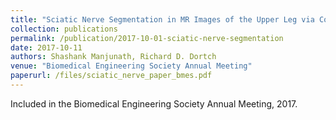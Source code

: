 ```yaml
---
title: "Sciatic Nerve Segmentation in MR Images of the Upper Leg via Convolutional Neural Networks"
collection: publications
permalink: /publication/2017-10-01-sciatic-nerve-segmentation
date: 2017-10-11
authors: Shashank Manjunath, Richard D. Dortch
venue: "Biomedical Engineering Society Annual Meeting"
paperurl: /files/sciatic_nerve_paper_bmes.pdf
---
```


Included in the Biomedical Engineering Society Annual Meeting, 2017.
